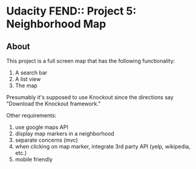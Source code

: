 # Udacity FEND:: Project 5: Neighborhood Map

## About

This project is a full screen map that has the following functionality:
1. A search bar
2. A list view
3. The map

Presumably it's supposed to use Knockout since the directions say "Download the Knockout framework."

Other requirements:
1. use google maps API
2. display map markers in a neighborhood
3. separate concerns (mvc)
4. when clicking on map marker, integrate 3rd party API (yelp, wikipedia, etc.)
5. mobile friendly





